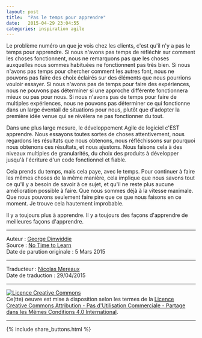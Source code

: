 ```yaml
---
layout: post
title:  "Pas le temps pour apprendre"
date:   2015-04-29 23:04:55
categories: inspiration agile
---
```


Le problème numéro un que je vois chez les clients, c'est qu'il n'y a pas le temps pour apprendre. Si nous n'avons pas temps de réfléchir sur comment les choses fonctionnent, nous ne remarquons pas que les choses auxquelles nous sommes habituées ne fonctionnent pas très bien. Si nous n'avons pas temps pour chercher comment les autres font, nous ne pouvons pas faire des choix éclairés sur des éléments que nous pourrions vouloir essayer. Si nous n'avons pas de temps pour faire des expériences, nous ne pouvons pas déterminer si une approche différente fonctionnera mieux ou pas pour nous. Si nous n'avons pas de temps pour faire de multiples expériences, nous ne pouvons pas déterminer ce qui fonctionne dans un large éventail de situations pour nous, plutôt que d'adopter la première idée venue qui se révèlera ne pas fonctionner du tout.

Dans une plus large mesure, le développement Agile de logiciel c'EST apprendre. Nous essayons toutes sortes de choses attentivement, nous regardons les résultats que nous obtenons, nous réfléchissons sur pourquoi nous obtenons ces résultats, et nous ajustons. Nous faisons cela à des niveaux multiples de granularités, du choix des produits à développer jusqu'à l'écriture d'un code fonctionnel et fiable.

Cela prends du temps, mais cela paye, avec le temps. Pour continuer à faire les mêmes choses de la même manière, cela implique que nous savons tout ce qu'il y a besoin de savoir à ce sujet, et qu'il ne reste plus aucune amélioration possible à faire. Que nous sommes déjà à la vitesse maximale. Que nous pouvons seulement faire pire que ce que nous faisons en ce moment. Je trouve cela hautement improbable.

Il y a toujours plus à apprendre. Il y a toujours des façons d'apprendre de meilleures façons d'apprendre.


---
Auteur : [George Dinwiddie](http://blog.gdinwiddie.com/about/)  
Source : [No Time to Learn](http://blog.gdinwiddie.com/2015/03/05/no-time-to-learn/)  
Date de parution originale : 5 Mars 2015  

---
Traducteur : [Nicolas Mereaux](http://www.les-traducteurs-agiles.org/traducteurs/)  
Date de traduction : 29/04/2015  

---

<a rel="license" href="http://creativecommons.org/licenses/by-nc-sa/4.0/"><img alt="Licence Creative Commons" style="border-width:0" src="http://i.creativecommons.org/l/by-nc-sa/4.0/88x31.png" /></a><br />Ce(tte) oeuvre est mise à disposition selon les termes de la <a rel="license" href="http://creativecommons.org/licenses/by-nc-sa/4.0/">Licence Creative Commons Attribution - Pas d'Utilisation Commerciale - Partage dans les Mêmes Conditions 4.0 International</a>.

---

{% include share_buttons.html %}
